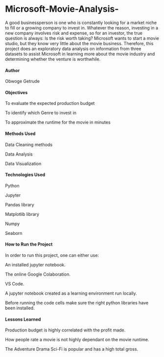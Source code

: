 # Microsoft-Movie-Analysis-

A good businessperson is one who is constantly looking for a market niche to fill or a growing company to invest in. Whatever the reason, investing in a new company involves risk and expense, so for an investor, the true question is always: Is the risk worth taking? Microsoft wants to start a movie studio, but they know very little about the movie business. Therefore, this project does an exploratory data analysis on information from three datasets to assist Microsoft in learning more about the movie industry and determining whether the venture is worthwhile.

#### Author

Obwoge Getrude

#### Objectives 

To evaluate the expected production budget

To identify which Genre to invest in

To approximate the runtime for the movie in minutes

#### Methods Used

Data Cleaning methods

Data Analysis

Data Visualization

#### Technologies Used

Python

Jupyter

Pandas library

Matplotlib library

Numpy

Seaborn

#### How to Run the Project

In order to run this project, one can either use:

An installed jupyter notebook.

The online Google Colaboration.

VS Code.

A jupyter notebook created as a learning environment run locally.

Before running the code cells make sure the right python libraries have been installed.

#### Lessons Learned

Production budget is highly correlated with the profit made.

How people rate a movie is not highly dependant on the movie  runtime.

The Adventure Drama Sci-Fi is popular and has a high total gross.




